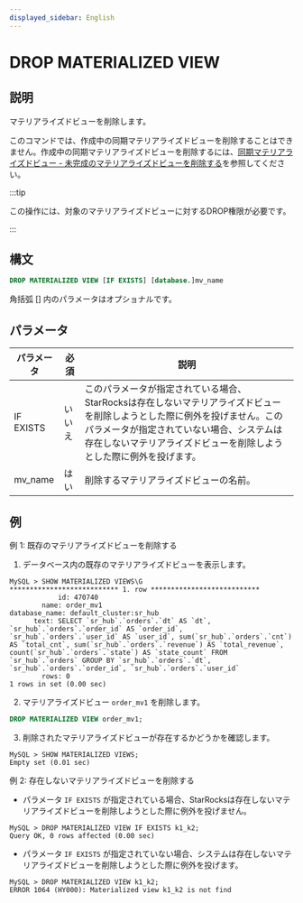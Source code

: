```yaml
---
displayed_sidebar: English
---
```


# DROP MATERIALIZED VIEW

## 説明

マテリアライズドビューを削除します。

このコマンドでは、作成中の同期マテリアライズドビューを削除することはできません。作成中の同期マテリアライズドビューを削除するには、[同期マテリアライズドビュー - 未完成のマテリアライズドビューを削除する](../../../using_starrocks/Materialized_view-single_table.md#drop-an-unfinished-synchronous-materialized-view)を参照してください。

:::tip

この操作には、対象のマテリアライズドビューに対するDROP権限が必要です。

:::

## 構文

```SQL
DROP MATERIALIZED VIEW [IF EXISTS] [database.]mv_name
```

角括弧 [] 内のパラメータはオプショナルです。

## パラメータ

| **パラメータ** | **必須** | **説明**                                              |
| ------------- | ------------ | ------------------------------------------------------------ |
| IF EXISTS     | いいえ           | このパラメータが指定されている場合、StarRocksは存在しないマテリアライズドビューを削除しようとした際に例外を投げません。このパラメータが指定されていない場合、システムは存在しないマテリアライズドビューを削除しようとした際に例外を投げます。 |
| mv_name       | はい          | 削除するマテリアライズドビューの名前。                 |

## 例

例 1: 既存のマテリアライズドビューを削除する

1. データベース内の既存のマテリアライズドビューを表示します。

  ```Plain
  MySQL > SHOW MATERIALIZED VIEWS\G
  *************************** 1. row ***************************
              id: 470740
          name: order_mv1
  database_name: default_cluster:sr_hub
        text: SELECT `sr_hub`.`orders`.`dt` AS `dt`, `sr_hub`.`orders`.`order_id` AS `order_id`, `sr_hub`.`orders`.`user_id` AS `user_id`, sum(`sr_hub`.`orders`.`cnt`) AS `total_cnt`, sum(`sr_hub`.`orders`.`revenue`) AS `total_revenue`, count(`sr_hub`.`orders`.`state`) AS `state_count` FROM `sr_hub`.`orders` GROUP BY `sr_hub`.`orders`.`dt`, `sr_hub`.`orders`.`order_id`, `sr_hub`.`orders`.`user_id`
          rows: 0
  1 rows in set (0.00 sec)
  ```

2. マテリアライズドビュー `order_mv1` を削除します。

  ```SQL
  DROP MATERIALIZED VIEW order_mv1;
  ```

3. 削除されたマテリアライズドビューが存在するかどうかを確認します。

  ```Plain
  MySQL > SHOW MATERIALIZED VIEWS;
  Empty set (0.01 sec)
  ```

例 2: 存在しないマテリアライズドビューを削除する

- パラメータ `IF EXISTS` が指定されている場合、StarRocksは存在しないマテリアライズドビューを削除しようとした際に例外を投げません。

```Plain
MySQL > DROP MATERIALIZED VIEW IF EXISTS k1_k2;
Query OK, 0 rows affected (0.00 sec)
```

- パラメータ `IF EXISTS` が指定されていない場合、システムは存在しないマテリアライズドビューを削除しようとした際に例外を投げます。

```Plain
MySQL > DROP MATERIALIZED VIEW k1_k2;
ERROR 1064 (HY000): Materialized view k1_k2 is not find
```
